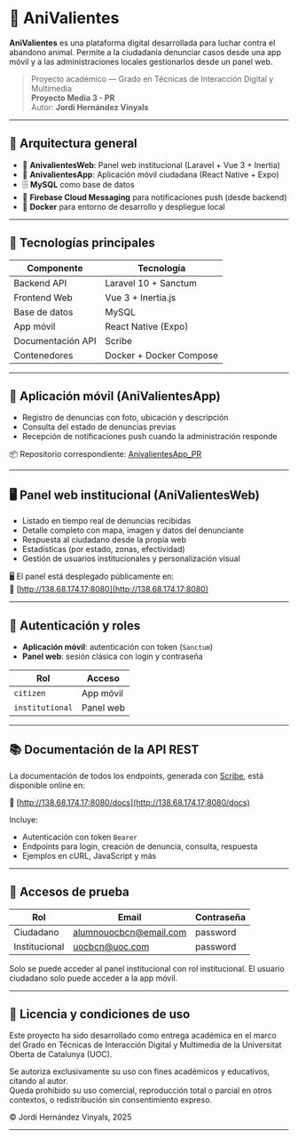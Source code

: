 # 🐾 AniValientes

**AniValientes** es una plataforma digital desarrollada para luchar contra el abandono animal. Permite a la ciudadanía denunciar casos desde una app móvil y a las administraciones locales gestionarlos desde un panel web.

> Proyecto académico — Grado en Técnicas de Interacción Digital y Multimedia  
> **Proyecto Media 3 - PR**  
> Autor: **Jordi Hernández Vinyals**

---

## 🧩 Arquitectura general

- 🔧 **AnivalientesWeb**: Panel web institucional (Laravel + Vue 3 + Inertia)
- 📱 **AnivalientesApp**: Aplicación móvil ciudadana (React Native + Expo)
- 🗄️ **MySQL** como base de datos
- 🔔 **Firebase Cloud Messaging** para notificaciones push (desde backend)
- 🐳 **Docker** para entorno de desarrollo y despliegue local

---

## 🚀 Tecnologías principales

| Componente        | Tecnología                             |
|------------------|-----------------------------------------|
| Backend API       | Laravel 10 + Sanctum                   |
| Frontend Web      | Vue 3 + Inertia.js                     |
| Base de datos     | MySQL                                  |
| App móvil         | React Native (Expo)                    |
| Documentación API | Scribe                                 |
| Contenedores      | Docker + Docker Compose                |

---

## 📲 Aplicación móvil (AniValientesApp)

- Registro de denuncias con foto, ubicación y descripción
- Consulta del estado de denuncias previas
- Recepción de notificaciones push cuando la administración responde

📦 Repositorio correspondiente: [AnivalientesApp_PR](https://github.com/jourdian/AnivalientesApp_PR)

---

## 🖥️ Panel web institucional (AniValientesWeb)

- Listado en tiempo real de denuncias recibidas
- Detalle completo con mapa, imagen y datos del denunciante
- Respuesta al ciudadano desde la propia web
- Estadísticas (por estado, zonas, efectividad)
- Gestión de usuarios institucionales y personalización visual

🖥️ El panel está desplegado públicamente en:  
🔗 [http://138.68.174.17:8080](http://138.68.174.17:8080)

---

## 🔐 Autenticación y roles

- **Aplicación móvil**: autenticación con token (`Sanctum`)
- **Panel web**: sesión clásica con login y contraseña

| Rol           | Acceso           |
|---------------|------------------|
| `citizen`     | App móvil        |
| `institutional` | Panel web      |

---

## 📚 Documentación de la API REST

La documentación de todos los endpoints, generada con [Scribe](https://scribe.knuckles.wtf/), está disponible online en:

🔗 [http://138.68.174.17:8080/docs](http://138.68.174.17:8080/docs)

Incluye:

- Autenticación con token `Bearer`
- Endpoints para login, creación de denuncia, consulta, respuesta
- Ejemplos en cURL, JavaScript y más

---

## 🔑 Accesos de prueba

| Rol           | Email                         | Contraseña |
|---------------|-------------------------------|------------|
| Ciudadano     | alumnouocbcn@email.com        | password   |
| Institucional | uocbcn@uoc.com                | password   |

Solo se puede acceder al panel institucional con rol institucional. El usuario ciudadano solo puede acceder a la app móvil.

---

## 📝 Licencia y condiciones de uso

Este proyecto ha sido desarrollado como entrega académica en el marco del Grado en Técnicas de Interacción Digital y Multimedia de la Universitat Oberta de Catalunya (UOC).

Se autoriza exclusivamente su uso con fines académicos y educativos, citando al autor.  
Queda prohibido su uso comercial, reproducción total o parcial en otros contextos, o redistribución sin consentimiento expreso.

© Jordi Hernández Vinyals, 2025

---
